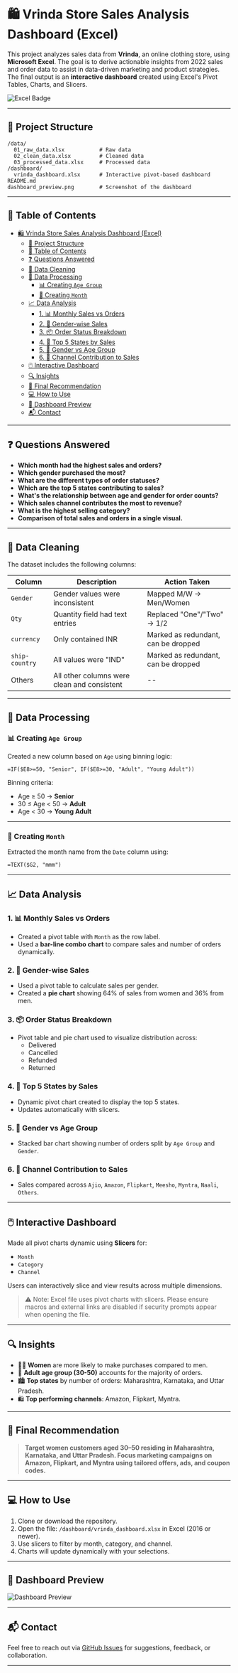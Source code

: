 # 🛍️ Vrinda Store Sales Analysis Dashboard (Excel)

This project analyzes sales data from **Vrinda**, an online clothing store, using **Microsoft Excel**. The goal is to derive actionable insights from 2022 sales and order data to assist in data-driven marketing and product strategies. The final output is an **interactive dashboard** created using Excel's Pivot Tables, Charts, and Slicers.

![Excel Badge](https://img.shields.io/badge/tool-Microsoft_Excel-blue?logo=microsoft-excel&logoColor=white)

---

## 📁 Project Structure

```{}
/data/
  01_raw_data.xlsx           # Raw data
  02_clean_data.xlsx         # Cleaned data
  03_processed_data.xlsx     # Processed data
/dashboard/
  vrinda_dashboard.xlsx      # Interactive pivot-based dashboard
README.md
dashboard_preview.png        # Screenshot of the dashboard
```

---

## 📌 Table of Contents

- [🛍️ Vrinda Store Sales Analysis Dashboard (Excel)](#️-vrinda-store-sales-analysis-dashboard-excel)
  - [📁 Project Structure](#-project-structure)
  - [📌 Table of Contents](#-table-of-contents)
  - [❓ Questions Answered](#-questions-answered)
  - [🧹 Data Cleaning](#-data-cleaning)
  - [🔧 Data Processing](#-data-processing)
    - [📊 Creating `Age Group`](#-creating-age-group)
    - [📆 Creating `Month`](#-creating-month)
  - [📈 Data Analysis](#-data-analysis)
    - [1. 📊 Monthly Sales vs Orders](#1--monthly-sales-vs-orders)
    - [2. 🚻 Gender-wise Sales](#2--gender-wise-sales)
    - [3. 📦 Order Status Breakdown](#3--order-status-breakdown)
    - [4. 📍 Top 5 States by Sales](#4--top-5-states-by-sales)
    - [5. 👥 Gender vs Age Group](#5--gender-vs-age-group)
    - [6. 🛒 Channel Contribution to Sales](#6--channel-contribution-to-sales)
  - [🖱️ Interactive Dashboard](#️-interactive-dashboard)
  - [🔍 Insights](#-insights)
  - [🎯 Final Recommendation](#-final-recommendation)
  - [💻 How to Use](#-how-to-use)
  - [📸 Dashboard Preview](#-dashboard-preview)
  - [📬 Contact](#-contact)

---

## ❓ Questions Answered

* **Which month had the highest sales and orders?**
* **Which gender purchased the most?**
* **What are the different types of order statuses?**
* **Which are the top 5 states contributing to sales?**
* **What's the relationship between age and gender for order counts?**
* **Which sales channel contributes the most to revenue?**
* **What is the highest selling category?**
* **Comparison of total sales and orders in a single visual.**

---

## 🧹 Data Cleaning

The dataset includes the following columns:

| Column         | Description                                 | Action Taken                        |
| -------------- | ------------------------------------------- | ----------------------------------- |
| `Gender`       | Gender values were inconsistent             | Mapped M/W → Men/Women              |
| `Qty`          | Quantity field had text entries             | Replaced "One"/"Two" → 1/2          |
| `currency`     | Only contained INR                          | Marked as redundant, can be dropped |
| `ship-country` | All values were "IND"                       | Marked as redundant, can be dropped |
| Others         | All other columns were clean and consistent | --                                  |

---

## 🔧 Data Processing

### 📊 Creating `Age Group`

Created a new column based on `Age` using binning logic:

```excel
=IF($E8>=50, "Senior", IF($E8>=30, "Adult", "Young Adult"))
```

Binning criteria:

- Age ≥ 50 → **Senior**
- 30 ≤ Age < 50 → **Adult**
- Age < 30 → **Young Adult**

---

### 📆 Creating `Month`

Extracted the month name from the `Date` column using:

```excel
=TEXT($G2, "mmm")
```

---

## 📈 Data Analysis

### 1. 📊 Monthly Sales vs Orders

- Created a pivot table with `Month` as the row label.
- Used a **bar-line combo chart** to compare sales and number of orders dynamically.

### 2. 🚻 Gender-wise Sales

- Used a pivot table to calculate sales per gender.
- Created a **pie chart** showing 64% of sales from women and 36% from men.

### 3. 📦 Order Status Breakdown

- Pivot table and pie chart used to visualize distribution across:
  - Delivered
  - Cancelled
  - Refunded
  - Returned

### 4. 📍 Top 5 States by Sales

- Dynamic pivot chart created to display the top 5 states.
- Updates automatically with slicers.

### 5. 👥 Gender vs Age Group

- Stacked bar chart showing number of orders split by `Age Group` and `Gender`.

### 6. 🛒 Channel Contribution to Sales

- Sales compared across `Ajio`, `Amazon`, `Flipkart`, `Meesho`, `Myntra`, `Naali`, `Others`.

---

## 🖱️ Interactive Dashboard

Made all pivot charts dynamic using **Slicers** for:

- `Month`
- `Category`
- `Channel`

Users can interactively slice and view results across multiple dimensions.

> ⚠️ Note: Excel file uses pivot charts with slicers. Please ensure macros and external links are disabled if security prompts appear when opening the file.

---

## 🔍 Insights

- 👩‍🦰 **Women** are more likely to make purchases compared to men.
- 🧾 **Adult age group (30-50)** accounts for the majority of orders.
- 🏙️ **Top states** by number of orders: Maharashtra, Karnataka, and Uttar Pradesh.
- 🛍️ **Top performing channels**: Amazon, Flipkart, Myntra.

---

## 🎯 Final Recommendation

> **Target women customers aged 30–50 residing in Maharashtra, Karnataka, and Uttar Pradesh. Focus marketing campaigns on Amazon, Flipkart, and Myntra using tailored offers, ads, and coupon codes.**

---

## 💻 How to Use

1. Clone or download the repository.
2. Open the file: `/dashboard/vrinda_dashboard.xlsx` in Excel (2016 or newer).
3. Use slicers to filter by month, category, and channel.
4. Charts will update dynamically with your selections.

---

## 📸 Dashboard Preview

![Dashboard Preview](dashboard_preview.png)

---

## 📬 Contact

Feel free to reach out via [GitHub Issues](https://github.com/SushrutGaikwad/store-data-analysis/issues) for suggestions, feedback, or collaboration.

---
